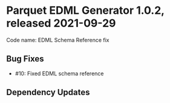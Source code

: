 # Parquet EDML Generator 1.0.2, released 2021-09-29

Code name: EDML Schema Reference fix

## Bug Fixes

* #10: Fixed EDML schema reference

## Dependency Updates
